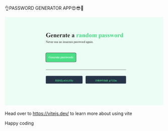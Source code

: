 
👌PASSWORD GENERATOR APP😍😎🥳 

![Alt text](<Screenshot 2024-01-08 115801.png>) 

Head over to https://vitejs.dev/ to learn more about using vite

Happy coding       